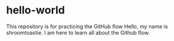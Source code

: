 # hello-world
This repository is for practicing the GitHub flow
Hello, my name is shroomtoastie. I am here to learn all about the Github flow.
